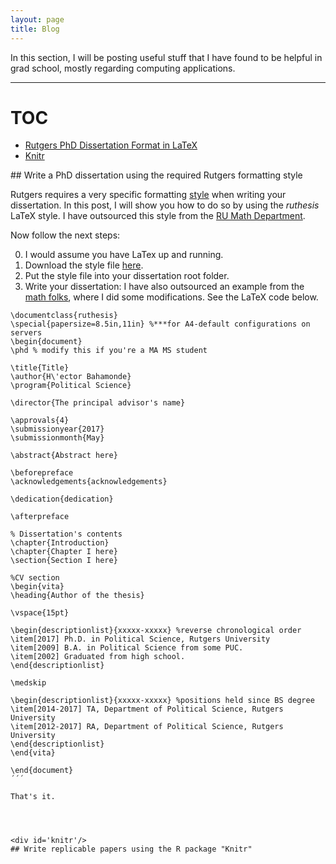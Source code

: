 ```yaml
---
layout: page
title: Blog
---
```



<p class="lead">
In this section, I will be posting useful stuff that I have found to be helpful in grad school, mostly regarding computing applications.
</p>


---

# TOC

- [Rutgers PhD Dissertation Format in LaTeX](#latexrutgers)
- [Knitr](#knitr)


<div id='latexrutgers'/>
## Write a PhD dissertation using the required Rutgers formatting style

Rutgers requires a very specific formatting [style](http://gsnb.rutgers.edu/academics/electronic-thesis-and-dissertation-style-guide) when writing your dissertation. In this post, I will show you how to do so by using the *ruthesis* LaTeX style. I have outsourced this style from the [RU Math Department](http://www.math.rutgers.edu/grad/phd_requirements/thesis.html).

Now follow the next steps:

0. I would assume you have LaTex up and running.
1. Download the style file [here](/resources/ruthesis.cls).
2. Put the style file into your dissertation root folder.
3. Write your dissertation: I have also outsourced an example from the [math folks](http://www.math.rutgers.edu/grad/phd_requirements/thesis.html), where I did some modifications. See the LaTeX code below.

```
\documentclass{ruthesis} 
\special{papersize=8.5in,11in} %***for A4-default configurations on servers 
\begin{document} 
\phd % modify this if you're a MA MS student

\title{Title} 
\author{H\'ector Bahamonde} 
\program{Political Science} 

\director{The principal advisor's name} 

\approvals{4} 
\submissionyear{2017} 
\submissionmonth{May} 

\abstract{Abstract here} 

\beforepreface 
\acknowledgements{acknowledgements} 

\dedication{dedication} 

\afterpreface 

% Dissertation's contents
\chapter{Introduction} 
\chapter{Chapter I here} 
\section{Section I here} 

%CV section
\begin{vita} 
\heading{Author of the thesis} 

\vspace{15pt} 

\begin{descriptionlist}{xxxxx-xxxxx} %reverse chronological order 
\item[2017] Ph.D. in Political Science, Rutgers University 
\item[2009] B.A. in Political Science from some PUC. 
\item[2002] Graduated from high school. 
\end{descriptionlist} 

\medskip 

\begin{descriptionlist}{xxxxx-xxxxx} %positions held since BS degree 
\item[2014-2017] TA, Department of Political Science, Rutgers University
\item[2012-2017] RA, Department of Political Science, Rutgers University 
\end{descriptionlist} 
\end{vita} 

\end{document} 
´´´

That's it.




<div id='knitr'/>
## Write replicable papers using the R package "Knitr"





